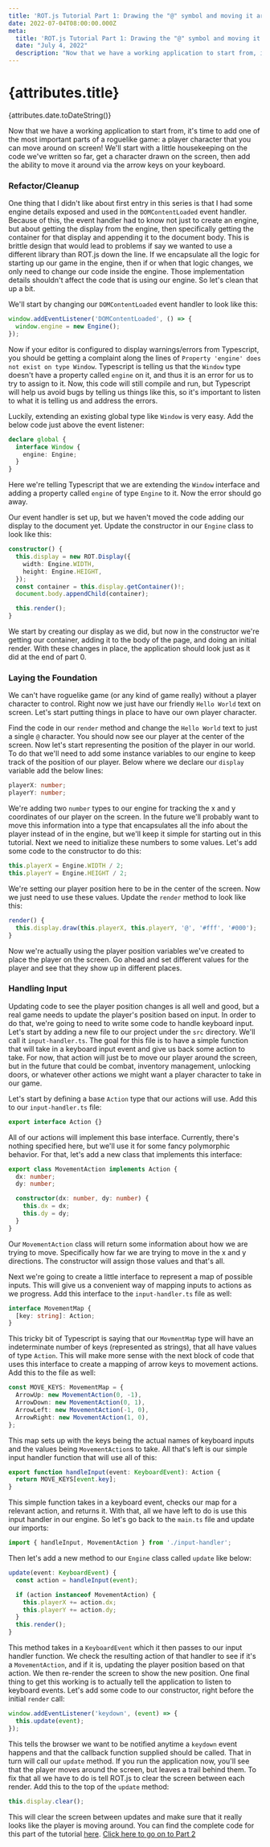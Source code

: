```yaml
---
title: 'ROT.js Tutorial Part 1: Drawing the "@" symbol and moving it around'
date: 2022-07-04T08:00:00.000Z
meta:
  title: 'ROT.js Tutorial Part 1: Drawing the "@" symbol and moving it around'
  date: "July 4, 2022"
  description: "Now that we have a working application to start from, it's time to add one of the most important parts of a roguelike game: a player character that you can move around on screen! We'll start with a little housekeeping on the code we've written so far, get a character drawn on the screen, then add the ability to move it around via the arrow keys on your keyboard."
---
```


# {attributes.title}
{attributes.date.toDateString()}

Now that we have a working application to start from, it's time to add one of the most important parts of a roguelike
game: a player character that you can move around on screen! We'll start with a little housekeeping on the code we've
written so far, get a character drawn on the screen, then add the ability to move it around via the arrow keys on 
your keyboard.

### Refactor/Cleanup

One thing that I didn't like about first entry in this series is that I had some engine details exposed and used
in the `DOMContentLoaded` event handler. Because of this, the event handler had to know not just to create an engine,
but about getting the display from the engine, then specifically getting the container for that display and appending
it to the document body. This is brittle design that would lead to problems if say we wanted to use a different library
than ROT.js down the line. If we encapsulate all the logic for starting up our game in the engine, then if or when that
logic changes, we only need to change our code inside the engine. Those implementation details shouldn't affect the code
that is using our engine. So let's clean that up a bit. 

We'll start by changing our `DOMContentLoaded` event handler to look like this:

```typescript
window.addEventListener('DOMContentLoaded', () => {
  window.engine = new Engine();
});
```

Now if your editor is configured to display warnings/errors from Typescript, you should be getting a complaint along the
lines of `Property 'engine' does not exist on type Window`. Typescript is telling us that the `Window` type doesn't
have a property called `engine` on it, and thus it is an error for us to try to assign to it. Now, this code will still
compile and run, but Typescript will help us avoid bugs by telling us things like this, so it's important to listen to
what it is telling us and address the errors. 

Luckily, extending an existing global type like `Window` is very easy. Add the below code just above the event listener:

```typescript
declare global {
  interface Window {
    engine: Engine;
  }
}
```

Here we're telling Typescript that we are extending the `Window` interface and adding a property called `engine` of type
`Engine` to it. Now the error should go away.

Our event handler is set up, but we haven't moved the code adding our display to the document yet. Update the constructor
in our `Engine` class to look like this:

```typescript
constructor() {
  this.display = new ROT.Display({
    width: Engine.WIDTH,
    height: Engine.HEIGHT,
  });
  const container = this.display.getContainer()!;
  document.body.appendChild(container);

  this.render();
}
```

We start by creating our display as we did, but now in the constructor we're getting our container, adding it to the body
of the page, and doing an initial render. With these changes in place, the application should look just as it did at the 
end of part 0. 

### Laying the Foundation

We can't have roguelike game (or any kind of game really) without a player character to control. Right now we just have
our friendly `Hello World` text on screen. Let's start putting things in place to have our own player character. 

Find the code in our `render` method and change the `Hello World` text to just a single `@` character. You should now see
our player at the center of the screen. Now let's start representing the position of the player in our world. To do that
we'll need to add some instance variables to our engine to keep track of the position of our player. Below where we 
declare our `display` variable add the below lines:

```typescript
playerX: number;
playerY: number;
```

We're adding two `number` types to our engine for tracking the x and y coordinates of our player on the screen. In the
future we'll probably want to move this information into a type that encapsulates all the info about the player instead
of in the engine, but we'll keep it simple for starting out in this tutorial. Next we
need to initialize these numbers to some values. Let's add some code to the constructor to do this:

```typescript
this.playerX = Engine.WIDTH / 2;
this.playerY = Engine.HEIGHT / 2;
```

We're setting our player position here to be in the center of the screen. Now we just need to use these values. Update
the `render` method to look like this:

```typescript
render() {
  this.display.draw(this.playerX, this.playerY, '@', '#fff', '#000');
}
```

Now we're actually using the player position variables we've created to place the player on the screen. Go ahead and 
set different values for the player and see that they show up in different places. 

### Handling Input

Updating code to see the player position changes is all well and good, but a real game needs to update the player's 
position based on input. In order to do that, we're going to need to write some code to handle keyboard input. Let's 
start by adding a new file to our project under the `src` directory. We'll call it `input-handler.ts`. The goal for 
this file is to have a simple function that will take in a keyboard input event and give us back some action to take.
For now, that action will just be to move our player around the screen, but in the future that could be combat, 
inventory management, unlocking doors, or whatever other actions we might want a player character to take in our game.

Let's start by defining a base `Action` type that our actions will use. Add this to our `input-handler.ts` file:

```typescript
export interface Action {}
```

All of our actions will implement this base interface. Currently, there's nothing specified here, but we'll use it for
some fancy polymorphic behavior. For that, let's add a new class that implements this interface:

```typescript
export class MovementAction implements Action {
  dx: number;
  dy: number;

  constructor(dx: number, dy: number) {
    this.dx = dx;
    this.dy = dy;
  }
}
```

Our `MovementAction` class will return some information about how we are trying to move. Specifically how far we are 
trying to move in the x and y directions. The constructor will assign those values and that's all. 

Next we're going to create a little interface to represent a map of possible inputs. This will give us a convenient
way of mapping inputs to actions as we progress. Add this interface to the `input-handler.ts` file as well:

```typescript
interface MovementMap {
  [key: string]: Action;
}
```

This tricky bit of Typescript is saying that our `MovmentMap` type will have an indeterminate number of keys (represented
as strings), that all have values of type `Action`. This will make more sense with the next block of code that uses this
interface to create a mapping of arrow keys to movement actions. Add this to the file as well:

```typescript
const MOVE_KEYS: MovementMap = {
  ArrowUp: new MovementAction(0, -1),
  ArrowDown: new MovementAction(0, 1),
  ArrowLeft: new MovementAction(-1, 0),
  ArrowRight: new MovementAction(1, 0),
};
```

This map sets up with the keys being the actual names of keyboard inputs and the values being `MovementAction`s to take.
All that's left is our simple input handler function that will use all of this:

```typescript
export function handleInput(event: KeyboardEvent): Action {
  return MOVE_KEYS[event.key];
}
```

This simple function takes in a keyboard event, checks our map for a relevant action, and returns it. With that, all we
have left to do is use this input handler in our engine. So let's go back to the `main.ts` file and update our imports:

```typescript
import { handleInput, MovementAction } from './input-handler';
```

Then let's add a new method to our `Engine` class called `update` like below:

```typescript
update(event: KeyboardEvent) {
  const action = handleInput(event);

  if (action instanceof MovementAction) {
    this.playerX += action.dx;
    this.playerY += action.dy;
  }
  this.render();
}
```

This method takes in a `KeyboardEvent` which it then passes to our input handler function. We check the resulting action
of that handler to see if it's a `MovementAction`, and if it is, updating the player position based on that action. We 
then re-render the screen to show the new position. One final thing to get this working is to actually tell the application
to listen to keyboard events. Let's add some code to our constructor, right before the initial `render` call:

```typescript
window.addEventListener('keydown', (event) => {
  this.update(event);
});
```

This tells the browser we want to be notified anytime a `keydown` event happens and that the callback function supplied
should be called. That in turn will call our `update` method. If you run the application now, you'll see that the player
moves around the screen, but leaves a trail behind them. To fix that all we have to do is tell ROT.js to clear the screen
between each render. Add this to the top of the `update` method:

```typescript
this.display.clear();
```

This will clear the screen between updates and make sure that it really looks like the player is moving around. You can
find the complete code for this part of the tutorial [here](https://github.com/bodiddlie/js-rogue-tutorial/tree/Part1-fix).
[Click here to go on to Part 2](/rotjs-tutorial/part2)